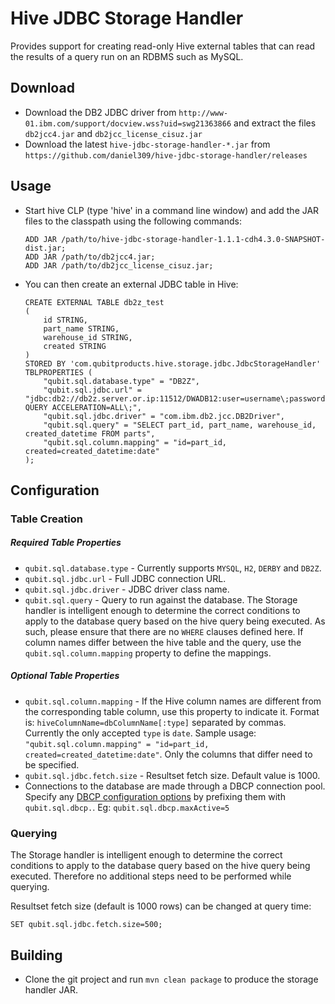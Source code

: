 Hive JDBC Storage Handler
=========================

Provides support for creating read-only Hive external tables that can
read the results of a query run on an RDBMS such as MySQL. 

Download
--------

*   Download the DB2 JDBC driver from `http://www-01.ibm.com/support/docview.wss?uid=swg21363866` and extract the files `db2jcc4.jar` and `db2jcc_license_cisuz.jar` 
*   Download the latest `hive-jdbc-storage-handler-*.jar` from `https://github.com/daniel309/hive-jdbc-storage-handler/releases`

Usage
-----

*   Start hive CLP (type 'hive' in a command line window) and add the JAR files to the classpath using the following commands:

        ADD JAR /path/to/hive-jdbc-storage-handler-1.1.1-cdh4.3.0-SNAPSHOT-dist.jar;
        ADD JAR /path/to/db2jcc4.jar;
        ADD JAR /path/to/db2jcc_license_cisuz.jar;

*   You can then create an external JDBC table in Hive:

        CREATE EXTERNAL TABLE db2z_test
        (
            id STRING,
            part_name STRING,
            warehouse_id STRING,
            created STRING
        )
        STORED BY 'com.qubitproducts.hive.storage.jdbc.JdbcStorageHandler' 
        TBLPROPERTIES (
            "qubit.sql.database.type" = "DB2Z",
            "qubit.sql.jdbc.url" = "jdbc:db2://db2z.server.or.ip:11512/DWADB12:user=username\;password=***\;specialRegisters=CURRENT QUERY ACCELERATION=ALL\;",
            "qubit.sql.jdbc.driver" = "com.ibm.db2.jcc.DB2Driver",
            "qubit.sql.query" = "SELECT part_id, part_name, warehouse_id, created_datetime FROM parts",
            "qubit.sql.column.mapping" = "id=part_id, created=created_datetime:date"
        );

Configuration
-------------

### Table Creation

##### Required Table Properties

*   `qubit.sql.database.type` - Currently supports `MYSQL`, `H2`, `DERBY` and `DB2Z`.
*   `qubit.sql.jdbc.url` - Full JDBC connection URL.
*   `qubit.sql.jdbc.driver` - JDBC driver class name.
*   `qubit.sql.query` - Query to run against the database. The Storage
    handler is intelligent enough to determine the correct conditions to
    apply to the database query based on the hive query being executed.
    As such, please ensure that there are no `WHERE` clauses defined
    here. If column names differ between the hive table and the query,
    use the `qubit.sql.column.mapping` property to define the mappings.

##### Optional Table Properties

*   `qubit.sql.column.mapping` - If the Hive column names are different
    from the corresponding table column, use this property to indicate
    it. Format is: `hiveColumnName=dbColumnName[:type]` separated by
    commas. Currently the only accepted `type` is `date`. Sample usage:
    `"qubit.sql.column.mapping" = "id=part_id, created=created_datetime:date"`.
    Only the columns that differ need to be specified.
*   `qubit.sql.jdbc.fetch.size` - Resultset fetch size. Default value is
    1000.
*   Connections to the database are made through a DBCP connection pool.
    Specify any [DBCP configuration
    options](http://commons.apache.org/dbcp/configuration.html) by
    prefixing them with `qubit.sql.dbcp.`. Eg:
    `qubit.sql.dbcp.maxActive=5`

### Querying

The Storage handler is intelligent enough to determine the correct
conditions to apply to the database query based on the hive query being
executed. Therefore no additional steps need to be performed while
querying.

Resultset fetch size (default is 1000 rows) can be changed at query time:

    SET qubit.sql.jdbc.fetch.size=500;


Building
--------

*   Clone the git project and run `mvn clean package` to produce the storage
    handler JAR.
    
    